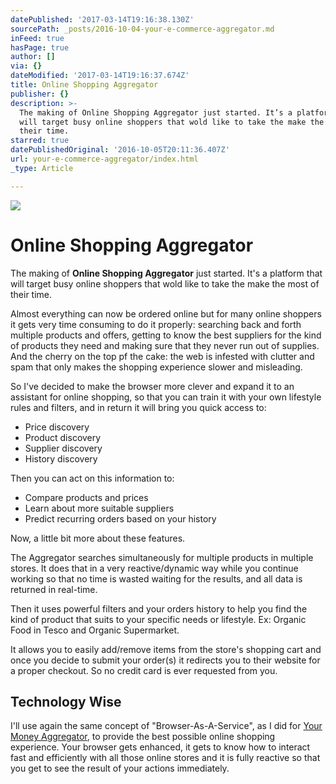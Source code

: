 ```yaml
---
datePublished: '2017-03-14T19:16:38.130Z'
sourcePath: _posts/2016-10-04-your-e-commerce-aggregator.md
inFeed: true
hasPage: true
author: []
via: {}
dateModified: '2017-03-14T19:16:37.674Z'
title: Online Shopping Aggregator
publisher: {}
description: >-
  The making of Online Shopping Aggregator just started. It’s a platform that
  will target busy online shoppers that wold like to take the make the most of
  their time.
starred: true
datePublishedOriginal: '2016-10-05T20:11:36.407Z'
url: your-e-commerce-aggregator/index.html
_type: Article

---
```

![](https://the-grid-user-content.s3-us-west-2.amazonaws.com/4deec11b-9272-4389-a30e-8631d1c5ac81.png)

# Online Shopping Aggregator

The making of **Online Shopping Aggregator** just started. It's a platform that will target busy online shoppers that wold like to take the make the most of their time.

Almost everything can now be ordered online but for many online shoppers it gets very time consuming to do it properly: searching back and forth multiple products and offers, getting to know the best suppliers for the kind of products they need and making sure that they never run out of supplies. And the cherry on the top pf the cake: the web is infested with clutter and spam that only makes the shopping experience slower and misleading.

So I've decided to make the browser more clever and expand it to an assistant for online shopping, so that you can train it with your own lifestyle rules and filters, and in return it will bring you quick access to:

* Price discovery
* Product discovery
* Supplier discovery
* History discovery

Then you can act on this information to:

* Compare products and prices
* Learn about more suitable suppliers
* Predict recurring orders based on your history

Now, a little bit more about these features.

The Aggregator searches simultaneously for multiple products in multiple stores. It does that in a very reactive/dynamic way while you continue working so that no time is wasted waiting for the results, and all data is returned in real-time.

Then it uses powerful filters and your orders history to help you find the kind of product that suits to your specific needs or lifestyle. Ex: Organic Food in Tesco and Organic Supermarket.

It allows you to easily add/remove items from the store's shopping cart and once you decide to submit your order(s) it redirects you to their website for a proper checkout. So no credit card is ever requested from you.

## Technology Wise

I'll use again the same concept of "Browser-As-A-Service", as I did for [Your Money Aggregator][0], to provide the best possible online shopping experience. Your browser gets enhanced, it gets to know how to interact fast and efficiently with all those online stores and it is fully reactive so that you get to see the result of your actions immediately.

[0]: https://chrome.google.com/webstore/detail/your-money-aggregator/pkhbgealgppobjjkeahfgknimjonelkn?hl=en